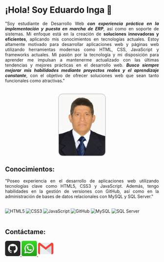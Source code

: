 # ¡Hola! Soy Eduardo Inga 👋

<div style="text-align: justify;">
"Soy estudiante de Desarrollo Web <strong><em>con experiencia práctica en la implementación y puesta en marcha de ERP</em></strong>, así como en soporte de sistemas. Mi enfoque está en la creación de <strong>soluciones innovadoras y eficientes</strong>, aplicando mis conocimientos en tecnologías actuales. Estoy altamente motivado para desarrollar aplicaciones web y páginas web utilizando herramientas modernas como HTML, CSS, JavaScript y frameworks actuales. Mi pasión por la tecnología y mi disposición para aprender me impulsan a mantenerme actualizado con las últimas tendencias y mejores prácticas en el desarrollo web.  <strong><em>Busco siempre mejorar mis habilidades mediante proyectos reales y el aprendizaje constante</em></strong>, con el objetivo de ofrecer soluciones web que sean tanto funcionales como atractivas."
</div>
<br>
<br>

<img src="./img/Foto_EIL_Carnet.jpg" alt="Foto_Perfil" style="display: block; margin-left: auto; margin-right: auto; width: 30%; border-radius: 15px; border: 2px solid #ccc;">


## Conocimientos:
<div style="text-align: justify;">
"Poseo experiencia en el desarrollo de aplicaciones web utilizando tecnologías clave como HTML5, CSS3 y JavaScript. Además, tengo habilidades en la gestión de versiones con GitHub, así como en la administración de bases de datos relacionales con MySQL y SQL Server."
</div>
<br>

![HTML5](https://img.shields.io/badge/HTML5-E34F26?style=flat&logo=html5&logoColor=white)
![CSS3](https://img.shields.io/badge/CSS3-1572B6?style=flat&logo=css3&logoColor=white)
![JavaScript](https://img.shields.io/badge/JavaScript-F7DF1E?style=flat&logo=javascript&logoColor=black)
![GitHub](https://img.shields.io/badge/GitHub-181717?style=flat&logo=github)
![MySQL](https://img.shields.io/badge/MySQL-4479A1?style=flat&logo=mysql&logoColor=white)
![SQL Server](https://img.shields.io/badge/SQL%20Server-CC2927?style=flat&logo=microsoft-sql-server&logoColor=white)
<br>
<br>
## Contáctame:
<a href="https://github.com/eduardo-inga-lopez">
    <img src="./img/github.png" alt="GitHub" style="width: 50px;">
</a>
<a href="https://wa.me/998197317">
    <img src="./img/whatsapp.png" alt="WhatsApp" style="width: 50px;">
</a>
<a href="./email-choice.html">
    <img src="./img/gmail.png" alt="Gmail" style="width: 50px;">
</a>



